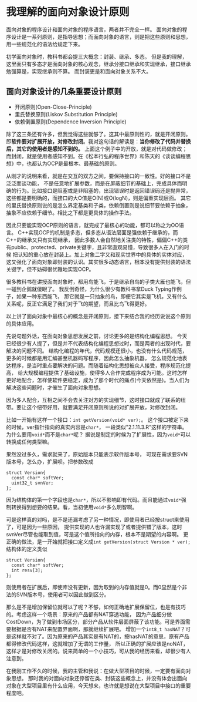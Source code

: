 # 我理解的面向对象设计原则

面向对象的程序设计和面向对象的程序语言，两者并不完全一样。
面向对象的程序设计是一系列原则，是指导思想；而面向对象的语言，则是把这些原则和思想，用一些规范化的语法给规定下来。

初学面向对象时，教科书都会提三大概念：封装、继承、多态。
但是我的理解，这里面只有多态才是面向对象的核心观念，继承分接口继承和实现继承，接口继承勉强算是，实现继承则不算。
而封装更是和面向对象关系不大。

## 面向对象设计的几条重要设计原则

* 开闭原则(Open-Close-Principle)
* 里氏替换原则(Liskov Substitution Principle)
* 依赖倒置原则(Dependence Inversion Principle)

除了这三条还有许多，但我觉得这些就够了。这其中最原则性的，就是开闭原则。即**软件要对扩展开放，对修改封闭**。我对这句话的解读是：**当你修改了代码并替换后，其它的使用者是感知不到的。**
上面这个例子中的开放，就是对代码做修改；而封闭，就是使用者感知不到。在《松本行弘的程序世界》和陈天的《谈谈编程思想》中，也都认为OCP是最根本、最基础的原则。

从刚才的说明来看，就是在交互的双方之间，要保持接口的一致性。好的接口不是泛泛而谈功能，
不是任意地扩展参数，而是在屏蔽细节的基础上，完成具体而明确的行为。比如接口是阻塞或是非阻塞的，出现错误时是返回错误码还是抛异常，这些都是要明确的，而接口的大O值是O(N)或O(logN)，则是偏重实现层面。
其它的里氏替换原则说的是怎么界定基类和子类，依赖倒置则是说细节要依赖于抽象，抽象不应依赖于细节。相比之下都是更具体的操作手法。

因此只要能实现OCP原则的语言，就完成了最核心的功能，都可以称之为OO语言。
C++实现OCP的机制是多态，但多态从语法层面是强依赖于继承的，而C++的继承又只有实现继承，
因此多数人会自然地关注类的特性，偏偏C++的类有public、protected、private关键字，且非常直观易懂，导致很多人在入门的时候
把认知的重心放在封装上。加上对象二字又和现实世界中的具体的实体对应，
这又强化了面向对象即封装的认识。其实很多动态语言，根本没有提供封装的语法关键字，但不妨碍很优雅地实现OCP。

很多教科书在讲授面向对象时，都用鸟能飞，于是继承自鸟的子类大雁也能飞，但一碰到企鹅就傻眼了。
我反倒奇怪，为什么很少有教科书拿Duck Typing作例子，如果一种东西能飞，
那它就是一只抽象的鸟，即便它其实是飞机，又有什么关系呢，反正它满足了我们对于飞的期望，而且比鸟飞得更好。

以上讲了面向对象中最核心的概念是开闭原则，接下来结合我的经历说说这个原则的具体应用。

先说句题外话，在面向对象思想发展之前，讨论更多的是结构化编程思想。
今天已经很少有人提了，但是并不代表结构化编程思想过时，而是两者的出现时代，要解决的问题不同。
结构化编程的年代，代码规模还很小，也没有什么代码规范，更多的时候都是用汇编甚至机器码写程序，因此怎么抽象机器，
怎么规范化地表达程序，是当时重点要解决的问题。而随着结构化思想被众人接受，程序规范化提高，
给大规模编程提供了基础设施，使得多人合作完成程序成为可能。这时怎样更好地配合，怎样使软件更稳定，成为了那个时代的痛点(今天依然是)。当人们为解决这些问题时，才催生了面向对象思想。

因为多人配合，互相之间不会去关注对方的实现细节，这时接口就成了联系的纽带。要让这个纽带好用，就要满足开闭原则所说的对扩展开放，对修改封闭。

比如一开始有这样一个接口：`int getVersion(void* ver);`。
这个接口被定下来的时候，ver指针指向的真实内容是`char*`，
一段类似"2.1.11.3.R"这样的字符串。为什么要用`void*`而不是`char*`呢？
据说是制定的时候为了扩展性，因为`void*`可以转换成任何类型嘛。

果然没过多久，需求就来了，原始版本只能表示软件版本号，
可现在需求要SVN版本号，怎么办，扩展呗。把参数改成

```
struct Version{
  const char* softVer;
  uint32_t svnVer;
};
```

因为结构体的第一个字段也是`char*`，所以不影响即有代码。而且能通过`void*`强制转换得到想要的结果。看，当初使用`void*`多么明智啊。

可是这样真的对吗，是不是还漏考虑了另一种情况，即使用者已经按struct来使用了，可是因为一些原因，
提供实现的人也许漏实现了或者提供错了版本，这时svnVer尽管也能取到值，可是这个值所指向的内存，根本不是期望的内容啊。
更正确的做法，是一开始就把接口定义成`int getVersion(struct Version * ver);`结构体的定义类似

```
struct Version{
  const char* softVer;
  int resv[3];
};
```

则使用者在扩展后，即使库没有更新，因为取到的内存值就是0。而0显然是个非法的SVN版本号，使用者可以因此做到区分。

那么是不是增加保留位就可以了呢？不够，如何正确地扩展保留位，也是有技巧的。考虑这样一个场景：原来的产品都有NAT穿透功能，
因为产品细分做CostDown，为了做到市场区分，部分产品从软件层面屏蔽了该功能。可是界面需要根据是否有NAT来配置界面啊，那就继续扩展吧。
增加一个`int8_t hasNAT`？可是这样就不对了。因为原来的产品其实是有NAT的，按hasNAT的意思，原有产品都得修改代码这样，这就增加了无谓的工作量，
所以正确的扩展应该是noNAT，这样才是对修改关闭的。说来简单的一个小技巧，可从我的经历来看，却很少有人注意到。

在我刚工作不久的时候，我的主管和我说：在做大型项目的时候，一定要有面向对象思想。
那时我的对面向对象还停留在类、封装这些概念上，并没有体会出面向对象在大型项目里有什么应用，今天想来，也许就是想说在大型项目中接口的重要程度吧。